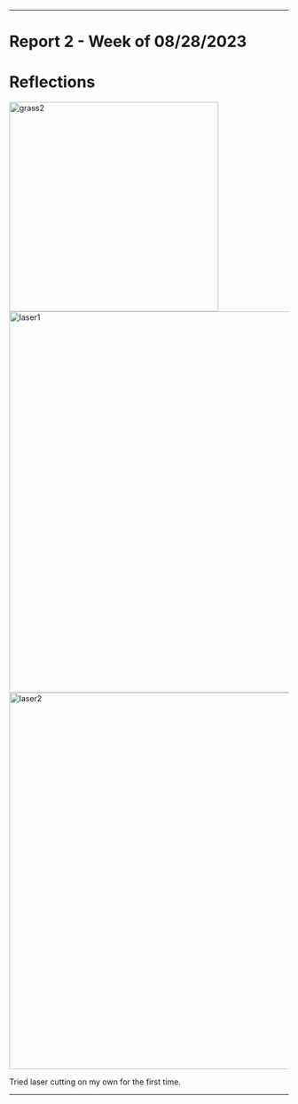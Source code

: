 
---
# Report 2 - Week of 08/28/2023 #

# Reflections #

<img width="377" alt="grass2" src="https://github.com/Berkeley-MDes/tdf-fa23-roshan-mohan/assets/142958314/091a7310-15c1-4f83-931a-8b09a044322e">
<img width="686" alt="laser1" src="https://github.com/Berkeley-MDes/tdf-fa23-roshan-mohan/assets/142958314/d270c40b-c518-4793-9c39-1a1ef80fef8c">
<img width="678" alt="laser2" src="https://github.com/Berkeley-MDes/tdf-fa23-roshan-mohan/assets/142958314/3ece20c9-8e79-45a9-bd26-5ed071146016">

Tried laser cutting on my own for the first time.




---

